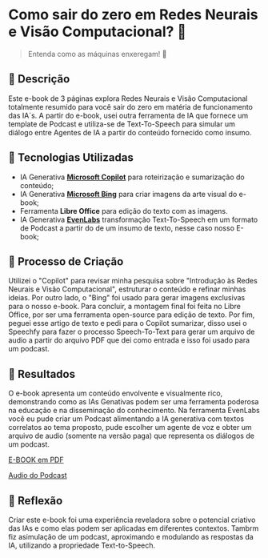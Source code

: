 # Como sair do zero em Redes Neurais e Visão Computacional? 🌌

> Entenda como as máquinas enxeregam! 👀

## 📒 Descrição
Este e-book de 3 páginas explora Redes Neurais e Visão Computacional totalmente resumido para você sair do zero em matéria de funcionamento das IA´s. A partir do e-book, usei outra ferramenta de IA que fornece um template de Podcast e utiliza-se de Text-To-Speech para simular um diálogo entre Agentes de IA a partir do conteúdo fornecido como insumo.

## 🤖 Tecnologias Utilizadas
- IA Generativa **[Microsoft Copilot](https://copilot.cloud.microsoft/?fromcode=bingchat&redirectid=084DA80843C2485EBCD4EF669B0D0720&auth=2)** para roteirização e sumarização do conteúdo;
- IA Generativa **[Microsoft Bing](https://leonardo.ai)** para criar imagens da arte visual do e-book;
- Ferramenta **Libre Office** para edição do texto com as imagens.
- IA Generativa **[EvenLabs](https://elevenlabs.io/)**  transformação Text-To-Speech em um formato de Podcast a partir do de um insumo de texto, nesse caso nosso E-book;

## 🧐 Processo de Criação
Utilizei o "Copilot" para revisar minha pesquisa sobre "Introdução às Redes Neurais e Visão Computacional", estruturar o conteúdo e refinar minhas ideias. Por outro lado, o "Bing" foi usado para gerar imagens exclusivas para o nosso e-book. Para concluir, a montagem final foi feita no Libre Office, por ser uma ferramenta open-source para edição de texto. Por fim, peguei esse artigo de texto e pedi para o Copilot sumarizar, disso usei o Speechfy para fazer o processo Speech-To-Text para gerar um arquivo de audio a partir do arquivo PDF que dei como entrada e isso foi usado para um podcast.

## 🚀 Resultados
O e-book apresenta um conteúdo envolvente e visualmente rico, demonstrando como as IAs Genativas podem ser uma ferramenta poderosa na educação e na disseminação do conhecimento. Na ferramenta EvenLabs você eu pude criar um Podcast alimentando a IA generativa com textos correlatos ao tema proposto, pude escolher um agente de voz e obter um arquivo de audio (somente na versão paga) que representa os diálogos de um podcast.

[E-BOOK em PDF](https://github.com/bhclira/lab-natty-or-not/blob/main/e-book.pdf)

[Audio do Podcast](https://github.com/bhclira/lab-natty-or-not/blob/main/podcast/Gravando%202025-03-01%20125058.mp4)

## 💭 Reflexão
Criar este e-book foi uma experiência reveladora sobre o potencial criativo das IAs e como elas podem ser aplicadas em diferentes contextos. Tambrm fiz asimulação de um podcast, aproximando e modulando as respostas da IA, utilizando a propriedade Text-to-Speech.